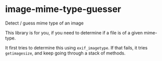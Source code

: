 # image-mime-type-guesser
Detect / guess mime type of an image

This library is for you, if you need to determine if a file is of a given mime-type.

It first tries to determine this using `exif_imagetype`. If that fails, it tries `getimagesize`, and keep going through a stack of methods.

